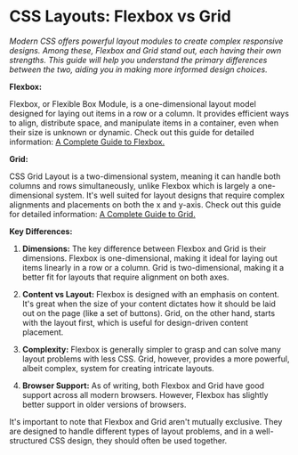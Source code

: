 # CSS Layouts: Flexbox vs Grid

*Modern CSS offers powerful layout modules to create complex responsive designs. Among these, Flexbox and Grid stand
out, each having their own strengths. This guide will help you understand the primary differences between the two,
aiding you in making more informed design choices.*

**Flexbox:**

Flexbox, or Flexible Box Module, is a one-dimensional layout model designed for laying out items in a row or a column.
It provides efficient ways to align, distribute space, and manipulate items in a container, even when their size is
unknown or dynamic. Check out this guide for detailed
information: [A Complete Guide to Flexbox.](https://css-tricks.com/snippets/css/a-guide-to-flexbox/#flexbox-background)

**Grid:**

CSS Grid Layout is a two-dimensional system, meaning it can handle both columns and rows simultaneously, unlike Flexbox
which is largely a one-dimensional system. It's well suited for layout designs that require complex alignments and
placements on both the x and y-axis. Check out this guide for detailed
information: [A Complete Guide to Grid.](https://css-tricks.com/snippets/css/complete-guide-grid/)

**Key Differences:**

1. **Dimensions:** The key difference between Flexbox and Grid is their dimensions. Flexbox is one-dimensional, making
   it ideal for laying out items linearly in a row or a column. Grid is two-dimensional, making it a better fit for
   layouts that require alignment on both axes.

2. **Content vs Layout:** Flexbox is designed with an emphasis on content. It's great when the size of your content
   dictates how it should be laid out on the page (like a set of buttons). Grid, on the other hand, starts with the
   layout first, which is useful for design-driven content placement.

3. **Complexity:** Flexbox is generally simpler to grasp and can solve many layout problems with less CSS. Grid,
   however, provides a more powerful, albeit complex, system for creating intricate layouts.

4. **Browser Support:** As of writing, both Flexbox and Grid have good support across all modern browsers. However,
   Flexbox has slightly better support in older versions of browsers.

It's important to note that Flexbox and Grid aren't mutually exclusive. They are designed to handle different types of
layout problems, and in a well-structured CSS design, they should often be used together.
